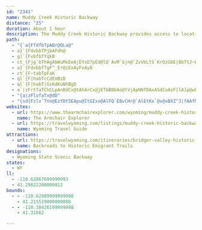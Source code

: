 ```yaml
---
id: "2341"
name: Muddy Creek Historic Backway
distance: "25"
duration: About 1 hour
description: The Muddy Creek Historic Backway provides access to locations well off the beaten path. Twenty-five miles of back roads will lead you from a real western ghost town of Piedmont to Muddy Creek, one of the most famous camping spots of the western migration.
path:
  - "{`a{FfdfbTpABr@QLa@"
  - a}`{FdvbbTPjbAFdh@
  - g|`{FvbfbTYqkB
  - ct_{Fjg`bThAgAbWuMxEeAjEYxD?pEd@lD`AvM`Gjn@`ZvVbLtS`KrOzGbE|BbTtJ~Bn@lEh@z^e@pUk@bd@y@`cA~BbBRbEjA|Bz@tOjIpGtExCpDj@x@`GbLf\`m@hKbS
  - a}`{FdvbbTTgF^_Er@iExAyFxAyD
  - ct`{F~tabTpFaK
  - ql`{F|habTcCdEmBzD
  - ql`{F|habT|GsKdKuNhBgD
  - a`|zFrtfaTChCLpAnBdCx@tAhArCx@jETbBBbAo@tVjApNNfDAxASdCoAzF[lA]p@wBdCkLf[cCpFu@dAoBRcPSgIHqIdF_A`AgA~F[rCyCpu@MjCUdAe@rAkTda@_j@pfA[lBS~SSxHEfLiAhm@YzCcBrLElBFjAnAhJ@l@OfS?fKk@zm@kBtQcCbSQxCMlDb@xDbE|MhAjClErFlC`ElJzOl@`Dh@|U?fDmDj]sBtTmEjXS~DXtErC`SfC|Rn@rDd@fBh@dAbA`A
  - "{a|zFlofaTx@dD"
  - "{sd{Fzlv`Tnn@EzYDtSEApu@ItGIxo@AlFQ`EBvCHr@`AlEtKx`@x@xBXZ^J|fAAfMFvAWhCM|Dv@zP@dl@QDdm@^vcACl|@Nb~@Q|eB"
websites:
  - url: https://www.thearmchairexplorer.com/wyoming/muddy-creek-historic-backway.php
    name: The Armchair Explorer
  - url: https://travelwyoming.com/listings/muddy-creek-historic-backway/
    name: Wyoming Travel Guide
attractions:
  - url: https://travelwyoming.com/itineraries/bridger-valley-historic-byway/
    name: Backroads to Historic Emigrant Trails
designations:
  - Wyoming State Scenic Backway
states:
  - WY
ll:
  - -110.62867699999993
  - 41.29822200000012
bounds:
  - - -110.62869999999998
    - 41.215519000000086
  - - -110.38426199999998
    - 41.31662

---
```


